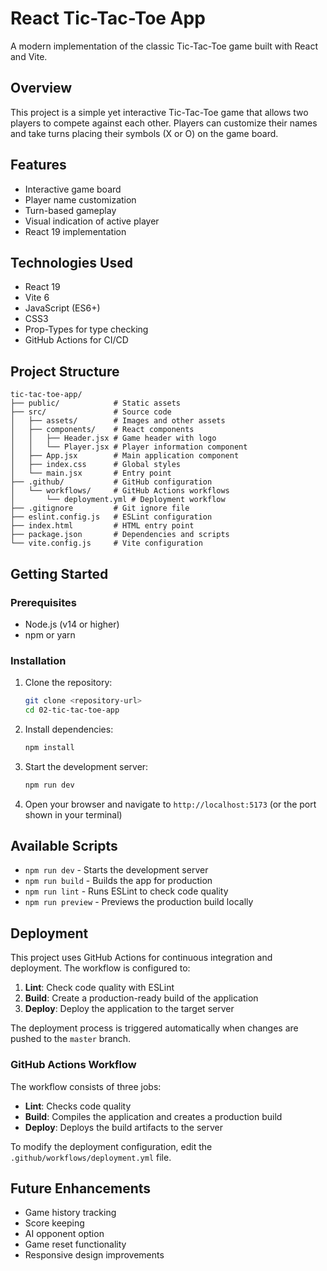 # React Tic-Tac-Toe App

A modern implementation of the classic Tic-Tac-Toe game built with React and Vite.

## Overview

This project is a simple yet interactive Tic-Tac-Toe game that allows two players to compete against each other. Players can customize their names and take turns placing their symbols (X or O) on the game board.

## Features

- Interactive game board
- Player name customization
- Turn-based gameplay
- Visual indication of active player
- React 19 implementation

## Technologies Used

- React 19
- Vite 6
- JavaScript (ES6+)
- CSS3
- Prop-Types for type checking
- GitHub Actions for CI/CD

## Project Structure

```
tic-tac-toe-app/
├── public/            # Static assets
├── src/               # Source code
│   ├── assets/        # Images and other assets
│   ├── components/    # React components
│   │   ├── Header.jsx # Game header with logo
│   │   └── Player.jsx # Player information component
│   ├── App.jsx        # Main application component
│   ├── index.css      # Global styles
│   └── main.jsx       # Entry point
├── .github/           # GitHub configuration
│   └── workflows/     # GitHub Actions workflows
│       └── deployment.yml # Deployment workflow
├── .gitignore         # Git ignore file
├── eslint.config.js   # ESLint configuration
├── index.html         # HTML entry point
├── package.json       # Dependencies and scripts
└── vite.config.js     # Vite configuration
```

## Getting Started

### Prerequisites

- Node.js (v14 or higher)
- npm or yarn

### Installation

1. Clone the repository:
   ```bash
   git clone <repository-url>
   cd 02-tic-tac-toe-app
   ```

2. Install dependencies:
   ```bash
   npm install
   ```

3. Start the development server:
   ```bash
   npm run dev
   ```

4. Open your browser and navigate to `http://localhost:5173` (or the port shown in your terminal)

## Available Scripts

- `npm run dev` - Starts the development server
- `npm run build` - Builds the app for production
- `npm run lint` - Runs ESLint to check code quality
- `npm run preview` - Previews the production build locally

## Deployment

This project uses GitHub Actions for continuous integration and deployment. The workflow is configured to:

1. **Lint**: Check code quality with ESLint
2. **Build**: Create a production-ready build of the application
3. **Deploy**: Deploy the application to the target server

The deployment process is triggered automatically when changes are pushed to the `master` branch.

### GitHub Actions Workflow

The workflow consists of three jobs:

- **Lint**: Checks code quality
- **Build**: Compiles the application and creates a production build
- **Deploy**: Deploys the build artifacts to the server

To modify the deployment configuration, edit the `.github/workflows/deployment.yml` file.

## Future Enhancements

- Game history tracking
- Score keeping
- AI opponent option
- Game reset functionality
- Responsive design improvements

